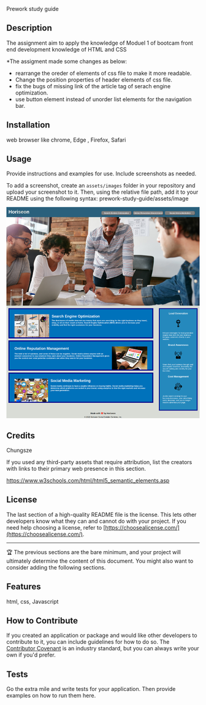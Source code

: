 Prework study guide

## Description

The assignment aim to apply the knowledge of Moduel 1 of bootcam front end development knowledge of HTML and CSS
 

*The assigment made some changes as below:
* rearrange the oreder of elements of css file to make it more readable.
* Change the position properties of header elements of css file.
* fix the bugs of missing link of the article tag of serach engine optimization.
* use button element instead of unorder list elements for the navigation bar.




## Installation

web browser like chrome, Edge , Firefox, Safari


## Usage

Provide instructions and examples for use. Include screenshots as needed.

To add a screenshot, create an `assets/images` folder in your repository and upload your screenshot to it. Then, using the relative file path, add it to your README using the following syntax:
prework-study-guide/assets/image

![screen shot of the html](/screenshot/screen1.png)

## Credits

Chungsze

If you used any third-party assets that require attribution, list the creators with links to their primary web presence in this section.

https://www.w3schools.com/html/html5_semantic_elements.asp

## License

The last section of a high-quality README file is the license. This lets other developers know what they can and cannot do with your project. If you need help choosing a license, refer to [https://choosealicense.com/](https://choosealicense.com/).

---

🏆 The previous sections are the bare minimum, and your project will ultimately determine the content of this document. You might also want to consider adding the following sections.



## Features

html, css,  Javascript

## How to Contribute

If you created an application or package and would like other developers to contribute to it, you can include guidelines for how to do so. The [Contributor Covenant](https://www.contributor-covenant.org/) is an industry standard, but you can always write your own if you'd prefer.

## Tests

Go the extra mile and write tests for your application. Then provide examples on how to run them here.